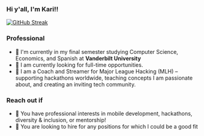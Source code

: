 ### Hi y'all, I'm Kari!! 

[![GitHub Streak](https://streak-stats.demolab.com?user=KarolinaGroszewska&theme=github-dark-blue&date_format=M%20j%5B%2C%20Y%5D)](https://git.io/streak-stats)

### Professional
- 🏫 I'm currently in my final semester studying Computer Science, Economics, and Spanish at **Vanderbilt University**
- 🍎 I am currently looking for full-time opportunities. 
- 🛫 I am a Coach and Streamer for Major League Hacking (MLH) – supporting hackathons worldwide, teaching concepts I am passionate about, and creating an inviting tech community.
  
### Reach out if
- 💬 You have professional interests in mobile development, hackathons, diversity & inclusion, or mentorship!
- 💬 You are looking to hire for any positions for which I could be a good fit


